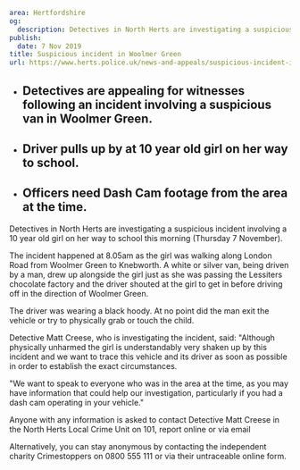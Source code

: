 ```yaml
area: Hertfordshire
og:
  description: Detectives in North Herts are investigating a suspicious incident involving a 10 year old girl on her way to school this morning (Thursday 7 November).
publish:
  date: 7 Nov 2019
title: Suspicious incident in Woolmer Green
url: https://www.herts.police.uk/news-and-appeals/suspicious-incident-in-woolmer-green-0986g
```

* ## Detectives are appealing for witnesses following an incident involving a suspicious van in Woolmer Green.

 * ## Driver pulls up by at 10 year old girl on her way to school.

 * ## Officers need Dash Cam footage from the area at the time.

Detectives in North Herts are investigating a suspicious incident involving a 10 year old girl on her way to school this morning (Thursday 7 November).

The incident happened at 8.05am as the girl was walking along London Road from Woolmer Green to Knebworth. A white or silver van, being driven by a man, drew up alongside the girl just as she was passing the Lessiters chocolate factory and the driver shouted at the girl to get in before driving off in the direction of Woolmer Green.

The driver was wearing a black hoody. At no point did the man exit the vehicle or try to physically grab or touch the child.

Detective Matt Creese, who is investigating the incident, said: "Although physically unharmed the girl is understandably very shaken up by this incident and we want to trace this vehicle and its driver as soon as possible in order to establish the exact circumstances.

"We want to speak to everyone who was in the area at the time, as you may have information that could help our investigation, particularly if you had a dash cam operating in your vehicle."

Anyone with any information is asked to contact Detective Matt Creese in the North Herts Local Crime Unit on 101, report online or via email

Alternatively, you can stay anonymous by contacting the independent charity Crimestoppers on 0800 555 111 or via their untraceable online form.
